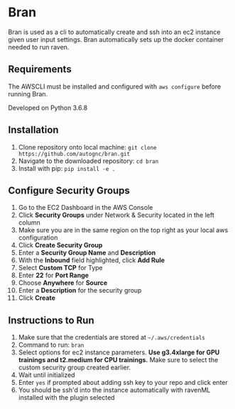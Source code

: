 # Bran

Bran is used as a cli to automatically create and ssh into an ec2 instance given user input settings. 
Bran automatically sets up the docker container needed to run raven.

## Requirements

The AWSCLI must be installed and configured with ```aws configure``` before running Bran.

Developed on Python 3.6.8

## Installation

1. Clone repository onto local machine: ```git clone https://github.com/autognc/bran.git```
2. Navigate to the downloaded repository: ```cd bran```
3. Install with pip: ```pip install -e .```

## Configure Security Groups

1. Go to the EC2 Dashboard in the AWS Console
2. Click **Security Groups** under Network & Security located in the left column
3. Make sure you are in the same region on the top right as your local aws configuration
4. Click **Create Security Group** 
5. Enter a **Security Group Name** and **Description**
6. With the **Inbound** field highlighted, click **Add Rule**
7. Select **Custom TCP** for Type
8. Enter **22** for **Port Range**
9. Choose **Anywhere** for **Source**
10. Enter a **Description** for the security group
11. Click **Create**

## Instructions to Run
1. Make sure that the credentials are stored at ```~/.aws/credentials```
2. Command to run: ```bran```
3. Select options for ec2 instance parameters. **Use g3.4xlarge for GPU trainings and t2.medium for CPU trainings.** Make sure to select the custom security group created earlier.
4. Wait until initialized
5. Enter ```yes``` if prompted about adding ssh key to your repo and click enter
6. You should be ssh'd into the instance automatically with ravenML installed with the plugin selected